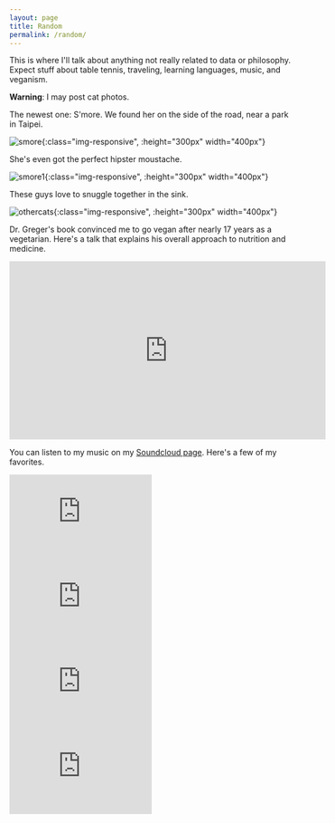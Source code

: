 ```yaml
---
layout: page
title: Random
permalink: /random/
---
```


<p>This is where I'll talk about anything not really related to data or philosophy. Expect stuff about table tennis, traveling, learning languages, music, and veganism.</p>

<p> <b>Warning</b>: I may post cat photos. </p>

The newest one: S'more. We found her on the side of the road, near a park in Taipei.

![smore](./assets/smore1.jpg){:class="img-responsive", :height="300px" width="400px"}

She's even got the perfect hipster moustache. 

![smore1](./assets/smore2.jpg){:class="img-responsive", :height="300px" width="400px"}

These guys love to snuggle together in the sink.

![othercats](./assets/cats.jpg){:class="img-responsive", :height="300px" width="400px"}

Dr. Greger's book convinced me to go vegan after nearly 17 years as a vegetarian. Here's a talk that explains his overall approach to nutrition and medicine.
<iframe width="560" height="315" src="https://www.youtube.com/embed/lXXXygDRyBU" frameborder="0" allow="autoplay; encrypted-media" allowfullscreen></iframe>

You can listen to my music on my [Soundcloud page](https://soundcloud.com/mondegreene). Here's a few of my favorites.

<iframe width="50%" height="150" scrolling="no" frameborder="no" allow="autoplay" src="https://w.soundcloud.com/player/?url=https%3A//api.soundcloud.com/tracks/75814113&color=%23ff5500&auto_play=false&hide_related=false&show_comments=true&show_user=true&show_reposts=false&show_teaser=true&visual=true"></iframe>

<iframe width="50%" height="150" scrolling="no" frameborder="no" allow="autoplay" src="https://w.soundcloud.com/player/?url=https%3A//api.soundcloud.com/tracks/82815308&color=%23ff5500&auto_play=false&hide_related=false&show_comments=true&show_user=true&show_reposts=false&show_teaser=true&visual=true"></iframe>

<iframe width="50%" height="150" scrolling="no" frameborder="no" allow="autoplay" src="https://w.soundcloud.com/player/?url=https%3A//api.soundcloud.com/tracks/98575480&color=%23ff5500&auto_play=false&hide_related=false&show_comments=true&show_user=true&show_reposts=false&show_teaser=true&visual=true"></iframe>

<iframe width="50%" height="150" scrolling="no" frameborder="no" allow="autoplay" src="https://w.soundcloud.com/player/?url=https%3A//api.soundcloud.com/tracks/110933686&color=%23ff5500&auto_play=false&hide_related=false&show_comments=true&show_user=true&show_reposts=false&show_teaser=true&visual=true"></iframe>



